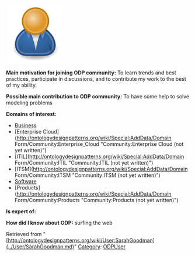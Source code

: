 [![Image:ODPUser.png](../images/a/a6/ODPUser.png)](../Image/ODPUser.png.md "Image:ODPUser.png")




  





__Main motivation for joining ODP community:__ To learn trends and best practices, participate in discussions, and to contribute my work to the best of my ability.


__Possible main contribution to ODP community:__ To have some help to solve modeling problems


__Domains of interest:__



* [Business](../Community/Business.md "Community:Business")
* [Enterprise Cloud](http://ontologydesignpatterns.org/wiki/Special:AddData/Domain Form/Community:Enterprise_Cloud "Community:Enterprise Cloud (not yet written)")
* [ITIL](http://ontologydesignpatterns.org/wiki/Special:AddData/Domain Form/Community:ITIL "Community:ITIL (not yet written)")
* [ITSM](http://ontologydesignpatterns.org/wiki/Special:AddData/Domain Form/Community:ITSM "Community:ITSM (not yet written)")
* [Software](../Community/Software.md "Community:Software")
* [Products](http://ontologydesignpatterns.org/wiki/Special:AddData/Domain Form/Community:Products "Community:Products (not yet written)")


__Is expert of:__


  

__How did I know about ODP:__ surfing the web






Retrieved from "[http://ontologydesignpatterns.org/wiki/User:SarahGoodman](../User/SarahGoodman.md)"
 [Category](http://ontologydesignpatterns.org/wiki/Special:Categories "Special:Categories"): [ODPUser](../Category/ODPUser.md "Category:ODPUser")